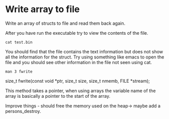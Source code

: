 # Write array to file

Write an array of structs to file and read them back again.

After you have run the executable try to view the contents of the file.

```
cat test.bin
```

You should find that the file contains the text information but does not show all the information for the struct. Try using something like emacs to open the file and you should see other information in the file not seen using cat.

```
man 3 fwrite
```

size_t fwrite(const void *ptr, size_t size, size_t nmemb, FILE *stream);

This method takes a pointer, when using arrays the variable name of the array is basically a pointer to the start of the array.

Improve things - should free the memory used on the heap-> maybe add a persons_destroy. 